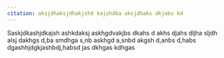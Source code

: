 ```yaml
---
citation: aksjdhaksjdhakjshd kajshdka aksjdhaks dkjabs kd 
---
```

Saskjdkashjdkajsh ashkdaksj askhgdvakjbs dkahs d akhs djahs dljha sljdh alsj dakhgs d,ba smdhga s,nb askhgd a,snbd akgsh d,anbs d,habs dgashhjdgkjashbdj,habsd jas dkhgas kdhgas 